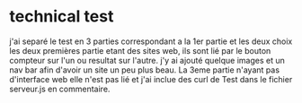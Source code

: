 
# technical test

j'ai separé le test en 3 parties correspondant a la 1er partie et les deux choix les deux premières partie etant des sites web, ils sont lié par le bouton compteur sur l'un ou resultat sur l'autre. j'y ai ajouté quelque images et un nav bar afin d'avoir un site un peu plus beau.
La 3eme partie n'ayant pas d'interface web elle n'est pas lié et j'ai inclue des curl de Test dans le fichier serveur.js en commentaire.
